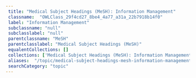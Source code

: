 ```yaml
--- 
 title: "Medical Subject Headings (MeSH): Information Management" 
 classname:  "OWLClass_29f4cd27_8be4_4a77_a31a_22b7918b14f0" 
 label: "Information Management" 
 subclassname: "null" 
 subclasslabel: "null" 
 parentclassname: "MeSH" 
 parentclasslabel: "Medical Subject Headings (MeSH)" 
 equalentCollections: [] 
 collections: ['Medical Subject Headings (MeSH): Information Management']
 aliases:  "/topic/medical-subject-headings-mesh-information-management"  
 searchCategory: "topic" 
---
```

